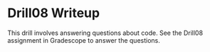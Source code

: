 # Drill08 Writeup

This drill involves answering questions about code.
See the Drill08 assignment in Gradescope to answer the questions.
